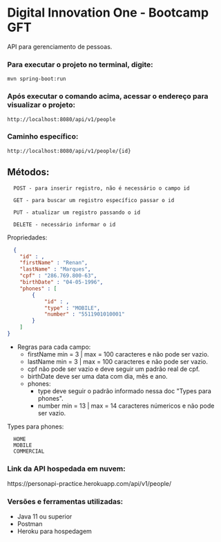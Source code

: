 <h1>Digital Innovation One - Bootcamp GFT</h1>

API para gerenciamento de pessoas.

<h3>Para executar o projeto no terminal, digite:</h3>

```shell script
mvn spring-boot:run 
```

<h3>Após executar o comando acima, acessar o endereço para visualizar o projeto:</h3>

```
http://localhost:8080/api/v1/people
```
<h3>Caminho específico: </h3>

```
http://localhost:8080/api/v1/people/{id}
```
<h2>Métodos:</h2>

```
  POST - para inserir registro, não é necessário o campo id
  
  GET - para buscar um registro específico passar o id
  
  PUT - atualizar um registro passando o id
  
  DELETE - necessário informar o id
```

Propriedades:

``` json
  {
    "id" : ,
    "firstName" : "Renan",
    "lastName" : "Marques",
    "cpf" : "286.769.800-63",
    "birthDate" : "04-05-1996",
    "phones" : [
        {
            "id" : ,
            "type" : "MOBILE",
            "number" : "5511901010001"
        }
    ]
}
```

- Regras para cada campo:
  - firstName min = 3 | max = 100 caracteres e não pode ser vazio.
  - lastName min = 3 | max = 100 caracteres e não pode ser vazio.
  - cpf não pode ser vazio e deve seguir um padrão real de cpf.
  - birthDate deve ser uma data com dia, mês e ano.
  - phones:
    - type deve seguir o padrão informado nessa doc "Types para phones".
    - number min = 13 | max = 14 caracteres númericos e não pode ser vazio.

Types para phones:

```
  HOME
  MOBILE
  COMMERCIAL
```

<h3>Link da API hospedada em nuvem:</h3>
https://personapi-practice.herokuapp.com/api/v1/people/

<h3>Versões e ferramentas utilizadas:</h3>

- Java 11 ou superior
- Postman
- Heroku para hospedagem
